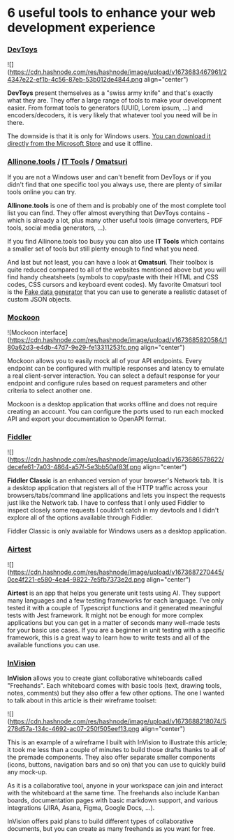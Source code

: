 # 6 useful tools to enhance your web development experience

### [DevToys](https://devtoys.app/)

![](https://cdn.hashnode.com/res/hashnode/image/upload/v1673683467961/24347e22-ef1b-4c56-87eb-53b012de4844.png align="center")

**DevToys** present themselves as a "swiss army knife" and that's exactly what they are. They offer a large range of tools to make your development easier. From format tools to generators (UUID, Lorem ipsum, ...) and encoders/decoders, it is very likely that whatever tool you need will be in there.

The downside is that it is only for Windows users. [You can download it directly from the Microsoft Store](https://apps.microsoft.com/store/detail/devtoys/9PGCV4V3BK4W?hl=en-us&gl=us) and use it offline.

### [Allinone.tools](https://allinone.tools/en) / [IT Tools](https://it-tools.tech/) / [Omatsuri](https://omatsuri.app/)

If you are not a Windows user and can't benefit from DevToys or if you didn't find that one specific tool you always use, there are plenty of similar tools online you can try.

**Allinone.tools** is one of them and is probably one of the most complete tool list you can find. They offer almost everything that DevToys contains - which is already a lot, plus many other useful tools (image converters, PDF tools, social media generators, ...).

If you find Allinone.tools too busy you can also use **IT Tools** which contains a smaller set of tools but still plenty enough to find what you need.

And last but not least, you can have a look at **Omatsuri**. Their toolbox is quite reduced compared to all of the websites mentioned above but you will find handy cheatsheets (symbols to copy/paste with their HTML and CSS codes, CSS cursors and keyboard event codes). My favorite Omatsuri tool is the [Fake data generator](https://omatsuri.app/fake-data-generator) that you can use to generate a realistic dataset of custom JSON objects.

### [Mockoon](https://mockoon.com/)

![Mockoon interface](https://cdn.hashnode.com/res/hashnode/image/upload/v1673685820584/180a62d3-e4db-47d7-9e29-fe13311253fc.png align="center")

Mockoon allows you to easily mock all of your API endpoints. Every endpoint can be configured with multiple responses and latency to emulate a real client-server interaction. You can select a default response for your endpoint and configure rules based on request parameters and other criteria to select another one.

Mockoon is a desktop application that works offline and does not require creating an account. You can configure the ports used to run each mocked API and export your documentation to OpenAPI format.

### [Fiddler](https://www.telerik.com/download/fiddler)

![](https://cdn.hashnode.com/res/hashnode/image/upload/v1673686578622/decefe61-7a03-4864-a57f-5e3bb50af83f.png align="center")

**Fiddler Classic** is an enhanced version of your browser's Network tab. It is a desktop application that registers all of the HTTP traffic across your browsers/tabs/command line applications and lets you inspect the requests just like the Network tab. I have to confess that I only used Fiddler to inspect closely some requests I couldn't catch in my devtools and I didn't explore all of the options available through Fiddler.

Fiddler Classic is only available for Windows users as a desktop application.

### [Airtest](https://www.airtest.dev/)

![](https://cdn.hashnode.com/res/hashnode/image/upload/v1673687270445/0ce4f221-e580-4ea4-9822-7e5fb7373e2d.png align="center")

**Airtest** is an app that helps you generate unit tests using AI. They support many languages and a few testing frameworks for each language. I've only tested it with a couple of Typescript functions and it generated meaningful tests with Jest framework. It might not be enough for more complex applications but you can get in a matter of seconds many well-made tests for your basic use cases. If you are a beginner in unit testing with a specific framework, this is a great way to learn how to write tests and all of the available functions you can use.

### [InVision](https://www.invisionapp.com/)

**InVision** allows you to create giant collaborative whiteboards called "Freehands". Each whiteboard comes with basic tools (text, drawing tools, notes, comments) but they also offer a few other options. The one I wanted to talk about in this article is their wireframe toolset:

![](https://cdn.hashnode.com/res/hashnode/image/upload/v1673688218074/5278d57a-134c-4692-ac07-250f505eef13.png align="center")

This is an example of a wireframe I built with InVision to illustrate this article; it took me less than a couple of minutes to build those drafts thanks to all of the premade components. They also offer separate smaller components (icons, buttons, navigation bars and so on) that you can use to quickly build any mock-up.

As it is a collaborative tool, anyone in your workspace can join and interact with the whiteboard at the same time. The freehands also include Kanban boards, documentation pages with basic markdown support, and various integrations (JIRA, Asana, Figma, Google Docs, ...).

InVision offers paid plans to build different types of collaborative documents, but you can create as many freehands as you want for free.